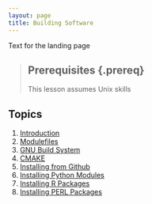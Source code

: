 ```yaml
---
layout: page
title: Building Software
---
```


Text for the landing page

> ## Prerequisites {.prereq}
>
> This lesson assumes Unix skills

## Topics
1. [Introduction](00-compile.html)
2. [Modulefiles](01-modulefile.html)
3. [GNU Build System](02-gnu.html)
4. [CMAKE](03-cmake.html)
5. [Installing from Github](04-github.html)
6. [Installing Python Modules](05-python.html)
7. [Installing R Packages](06-r.html)
8. [Installing PERL Packages](07-perl.html)

